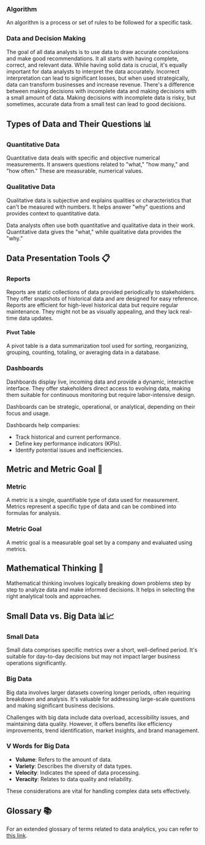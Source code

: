 ### Algorithm

An algorithm is a process or set of rules to be followed for a specific task.

### Data and Decision Making

The goal of all data analysts is to use data to draw accurate conclusions and make good recommendations. It all starts with having complete, correct, and relevant data. While having solid data is crucial, it's equally important for data analysts to interpret the data accurately. Incorrect interpretation can lead to significant losses, but when used strategically, data can transform businesses and increase revenue. There's a difference between making decisions with incomplete data and making decisions with a small amount of data. Making decisions with incomplete data is risky, but sometimes, accurate data from a small test can lead to good decisions.

## Types of Data and Their Questions 📊

### Quantitative Data

Quantitative data deals with specific and objective numerical measurements. It answers questions related to "what," "how many," and "how often." These are measurable, numerical values.

### Qualitative Data

Qualitative data is subjective and explains qualities or characteristics that can't be measured with numbers. It helps answer "why" questions and provides context to quantitative data.

Data analysts often use both quantitative and qualitative data in their work. Quantitative data gives the "what," while qualitative data provides the "why."

## Data Presentation Tools 📋

### Reports

Reports are static collections of data provided periodically to stakeholders. They offer snapshots of historical data and are designed for easy reference. Reports are efficient for high-level historical data but require regular maintenance. They might not be as visually appealing, and they lack real-time data updates.

#### Pivot Table

A pivot table is a data summarization tool used for sorting, reorganizing, grouping, counting, totaling, or averaging data in a database.

### Dashboards

Dashboards display live, incoming data and provide a dynamic, interactive interface. They offer stakeholders direct access to evolving data, making them suitable for continuous monitoring but require labor-intensive design.

Dashboards can be strategic, operational, or analytical, depending on their focus and usage.

Dashboards help companies:

- Track historical and current performance.
- Define key performance indicators (KPIs).
- Identify potential issues and inefficiencies.

## Metric and Metric Goal 📏

### Metric

A metric is a single, quantifiable type of data used for measurement. Metrics represent a specific type of data and can be combined into formulas for analysis.

### Metric Goal

A metric goal is a measurable goal set by a company and evaluated using metrics.

## Mathematical Thinking 🧮

Mathematical thinking involves logically breaking down problems step by step to analyze data and make informed decisions. It helps in selecting the right analytical tools and approaches.

## Small Data vs. Big Data 📊📈

### Small Data

Small data comprises specific metrics over a short, well-defined period. It's suitable for day-to-day decisions but may not impact larger business operations significantly.

### Big Data

Big data involves larger datasets covering longer periods, often requiring breakdown and analysis. It's valuable for addressing large-scale questions and making significant business decisions.

Challenges with big data include data overload, accessibility issues, and maintaining data quality. However, it offers benefits like efficiency improvements, trend identification, market insights, and brand management.

### V Words for Big Data

- **Volume**: Refers to the amount of data.
- **Variety**: Describes the diversity of data types.
- **Velocity**: Indicates the speed of data processing.
- **Veracity**: Relates to data quality and reliability.

These considerations are vital for handling complex data sets effectively.

## Glossary 📚

For an extended glossary of terms related to data analytics, you can refer to [this link](https://docs.google.com/document/d/1jjYX7LtWJxWC9qbI9pKHpoVqqlD0YuILDpyYENwYGvI/template/preview).